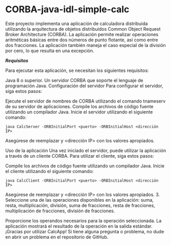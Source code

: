CORBA-java-idl-simple-calc
==========================

Este proyecto implementa una aplicación de calculadora distribuida utilizando la arquitectura de objetos distribuidos Common Object Request Broker Architecture (CORBA). La aplicación permite realizar operaciones aritméticas básicas entre dos números de punto flotante, así como entre dos fracciones. La aplicación también maneja el caso especial de la división por cero, lo que resulta en una excepción.

***Requisitos***

Para ejecutar esta aplicación, se necesitan los siguientes requisitos:

Java 8 o superior.
Un servidor CORBA que soporte el lenguaje de programación Java.
Configuración del servidor
Para configurar el servidor, siga estos pasos:

Ejecute el servidor de nombres de CORBA utilizando el comando tnameserv de su servidor de aplicaciones.
Compile los archivos de código fuente utilizando un compilador Java.
Inicie el servidor utilizando el siguiente comando:
```
java CalcServer -ORBInitialPort <puerto> -ORBInitialHost <dirección IP>
```
Asegúrese de reemplazar <puerto> y <dirección IP> con los valores apropiados.

Uso de la aplicación
Una vez iniciado el servidor, puede utilizar la aplicación a través de un cliente CORBA. Para utilizar el cliente, siga estos pasos:

Compile los archivos de código fuente utilizando un compilador Java.
Inicie el cliente utilizando el siguiente comando:
```
java CalcClient -ORBInitialPort <puerto> -ORBInitialHost <dirección IP>
```
Asegúrese de reemplazar <puerto> y <dirección IP> con los valores apropiados.
3. Seleccione una de las operaciones disponibles en la aplicación: suma, resta, multiplicación, división, suma de fracciones, resta de fracciones, multiplicación de fracciones, división de fracciones.

Proporcione los operandos necesarios para la operación seleccionada.
La aplicación mostrará el resultado de la operación en la salida estándar.
¡Gracias por utilizar CalcApp! Si tiene alguna pregunta o problema, no dude en abrir un problema en el repositorio de GitHub.
